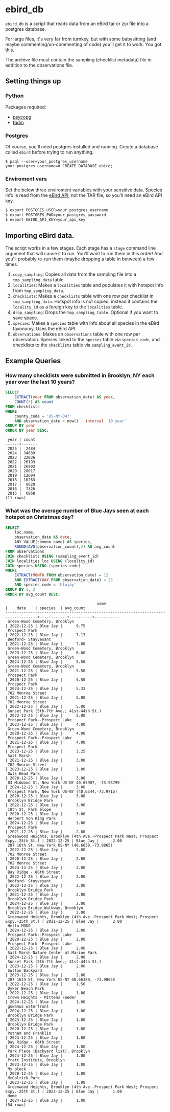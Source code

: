 # ebird_db

`ebird_db` is a script that reads data from an eBird tar or zip file into a postgres database.

For large files, it's very far from turnkey, but with some babysitting (and maybe commenting/un-commenting of code) you'll get it to work. You got this.

The archive file must contain the sampling (checklist metadata) file in addition to the observations file.

## Setting things up

### Python
Packages required:
* [psycopg](https://www.psycopg.org/)
* [tqdm](https://github.com/tqdm/tqdm)

### Postgres
Of course, you'll need postgres installed and running. Create a database called `ebird` before trying to run anything.
```
$ psql --user=your_postgres_username
your_postgres_username=# CREATE DATABASE ebird;
```

### Enviroment vars
Set the below three enviroment variables with your sensitive data. Species info is read from the [eBird API](https://documenter.getpostman.com/view/664302/S1ENwy59), not the TAR file, so you'll need an eBird API key.
```bash
$ export POSTGRES_USER=your_postgres_username
$ export POSTGRES_PWD=your_postgres_password
$ export EBIRD_API_KEY=your_api_key
```

## Importing eBird data.

The script works in a few stages. Each stage has a `stage` command line argument that will cause it to run. You'll want to run them in this order! And you'll probably re-run them (maybe dropping a table in between) a few times.
1. `copy_sampling`: Copies all data from the sampling file into a `tmp_sampling_data` table.
2. `localities`: Makes a `localities` table and populates it with hotspot info from `tmp_sampling_data`.
3. `checklists`: Makes a `checklists` table with one row per checklist in `tmp_sampling_data`. Hotspot info is not copied, instead it contains the `locality_id` as a foreign key to the `localities` table.
4. `drop_sampling`: Drops the `tmp_sampling_table`. Optional if you want to save space.
6. `species`: Makes a `species` table with info about all species in the eBird taxonomy. Uses the eBird API.
7. `observations`: Makes an `observations` table with one row per observation. Species linked to the `species` table via `species_code`, and checklists to the `checklists` table via `sampling_event_id`.

## Example Queries


### How many checklists were submitted in Brooklyn, NY each year over the last 10 years?
```sql
SELECT 
    EXTRACT(year FROM observation_date) AS year,
    COUNT(*) AS count
FROM checklists
WHERE
    county_code = 'US-NY-047'
    AND observation_date > now() - interval '10 year'
GROUP BY year
ORDER BY year DESC;
```
```
 year | count 
------+-------
 2025 |  2484
 2024 | 34639
 2023 | 32036
 2022 | 26193
 2021 | 26903
 2020 | 20017
 2019 | 12604
 2018 | 10263
 2017 |  8820
 2016 |  7326
 2015 |  6868
(11 rows)
```


### What was the average number of Blue Jays seen at each hotspot on Christmas day?
```sql
SELECT
    loc.name,
    observation_date AS date, 
    ANY_VALUE(common_name) AS species,
    ROUND(AVG(observation_count),2) AS avg_count
FROM observations
JOIN checklists USING (sampling_event_id)
JOIN localities loc USING (locality_id)
JOIN species USING (species_code) 
WHERE
    EXTRACT(MONTH FROM observation_date) = 12
    AND EXTRACT(DAY FROM observation_date) = 25
    AND species_code = 'blujay'
GROUP BY 1, 2
ORDER BY avg_count DESC;
```
```
                                        name                                        |    date    | species  | avg_count 
------------------------------------------------------------------------------------+------------+----------+-----------
 Green-Wood Cemetery, Brooklyn                                                      | 2022-12-25 | Blue Jay |      9.75
 Prospect Park                                                                      | 2022-12-25 | Blue Jay |      7.17
 Bedford- Stuyvesant                                                                | 2021-12-25 | Blue Jay |      7.00
 Green-Wood Cemetery, Brooklyn                                                      | 2023-12-25 | Blue Jay |      6.00
 Green-Wood Cemetery, Brooklyn                                                      | 2024-12-25 | Blue Jay |      5.50
 Green-Wood Cemetery, Brooklyn                                                      | 2021-12-25 | Blue Jay |      5.50
 Prospect Park                                                                      | 2020-12-25 | Blue Jay |      5.50
 Prospect Park                                                                      | 2024-12-25 | Blue Jay |      5.33
 702 Monroe Street                                                                  | 2021-12-25 | Blue Jay |      5.00
 702 Monroe Street                                                                  | 2022-12-25 | Blue Jay |      5.00
 Sunset Park (5th-7th Ave.; 41st-44th St.)                                          | 2022-12-25 | Blue Jay |      5.00
 Prospect Park--Prospect Lake                                                       | 2023-12-25 | Blue Jay |      4.00
 Green-Wood Cemetery, Brooklyn                                                      | 2020-12-25 | Blue Jay |      4.00
 Prospect Park--Prospect Lake                                                       | 2021-12-25 | Blue Jay |      4.00
 Prospect Park                                                                      | 2023-12-25 | Blue Jay |      3.25
 Salt Marsh                                                                         | 2021-12-25 | Blue Jay |      3.00
 702 Monroe Street                                                                  | 2023-12-25 | Blue Jay |      3.00
 Owls Head Park                                                                     | 2020-12-25 | Blue Jay |      3.00
 83 Midwood St, New York US-NY 40.65987, -73.95799                                  | 2024-12-25 | Blue Jay |      3.00
 Prospect Park, New York US-NY (40.6544,-73.9715)                                   | 2020-12-25 | Blue Jay |      3.00
 Brooklyn Bridge Park                                                               | 2022-12-25 | Blue Jay |      3.00
 10th St, Park Slope                                                                | 2020-12-25 | Blue Jay |      3.00
 Herbert Von King Park                                                              | 2024-12-25 | Blue Jay |      3.00
 Prospect Park                                                                      | 2021-12-25 | Blue Jay |      2.80
 Greenwood Heights, Brooklyn (4th Ave.-Prospect Park West; Prospect Expy.-25th St.) | 2022-12-25 | Blue Jay |      2.00
 287 16th St, New York US-NY (40.6638,-73.9865)                                     | 2022-12-25 | Blue Jay |      2.00
 702 Monroe Street                                                                  | 2020-12-25 | Blue Jay |      2.00
 702 Monroe Street                                                                  | 2024-12-25 | Blue Jay |      2.00
 Bay Ridge - 86th Street                                                            | 2022-12-25 | Blue Jay |      2.00
 Bedford- Stuyvesant                                                                | 2022-12-25 | Blue Jay |      2.00
 Brooklyn Bridge Park                                                               | 2021-12-25 | Blue Jay |      2.00
 Brooklyn Bridge Park                                                               | 2024-12-25 | Blue Jay |      2.00
 Brooklyn Bridge Walkway, Brooklyn                                                  | 2022-12-25 | Blue Jay |      2.00
 Greenwood Heights, Brooklyn (4th Ave.-Prospect Park West; Prospect Expy.-25th St.) | 2021-12-25 | Blue Jay |      2.00
 Hello MODO                                                                         | 2024-12-25 | Blue Jay |      2.00
 Prospect Park--Prospect Lake                                                       | 2020-12-25 | Blue Jay |      2.00
 Prospect Park--Prospect Lake                                                       | 2022-12-25 | Blue Jay |      2.00
 Salt Marsh Nature Center at Marine Park                                            | 2024-12-25 | Blue Jay |      2.00
 Sunset Park (5th-7th Ave.; 41st-44th St.)                                          | 2023-12-25 | Blue Jay |      2.00
 Sutton Backyard                                                                    | 2023-12-25 | Blue Jay |      2.00
 287 16th St, New York US-NY 40.66380, -73.98655                                    | 2022-12-25 | Blue Jay |      1.50
 Dyker Beach Park                                                                   | 2022-12-25 | Blue Jay |      1.00
 Crown Heights - Mittens Feeder                                                     | 2024-12-25 | Blue Jay |      1.00
 gowanus waterfront                                                                 | 2024-12-25 | Blue Jay |      1.00
 Brooklyn Bridge Park                                                               | 2023-12-25 | Blue Jay |      1.00
 Brooklyn Bridge Park                                                               | 2020-12-25 | Blue Jay |      1.00
 Putnam and Franklin                                                                | 2023-12-25 | Blue Jay |      1.00
 Bay Ridge - 86th Street                                                            | 2024-12-25 | Blue Jay |      1.00
 Park Place (Backyard list), Brooklyn                                               | 2024-12-25 | Blue Jay |      1.00
 Pratt Institute, Brooklyn                                                          | 2023-12-25 | Blue Jay |      1.00
 My block                                                                           | 2020-12-25 | Blue Jay |      1.00
 McGolrick Park                                                                     | 2023-12-25 | Blue Jay |      1.00
 Greenwood Heights, Brooklyn (4th Ave.-Prospect Park West; Prospect Expy.-25th St.) | 2023-12-25 | Blue Jay |      1.00
 Home                                                                               | 2024-12-25 | Blue Jay |      1.00
(54 rows)
```